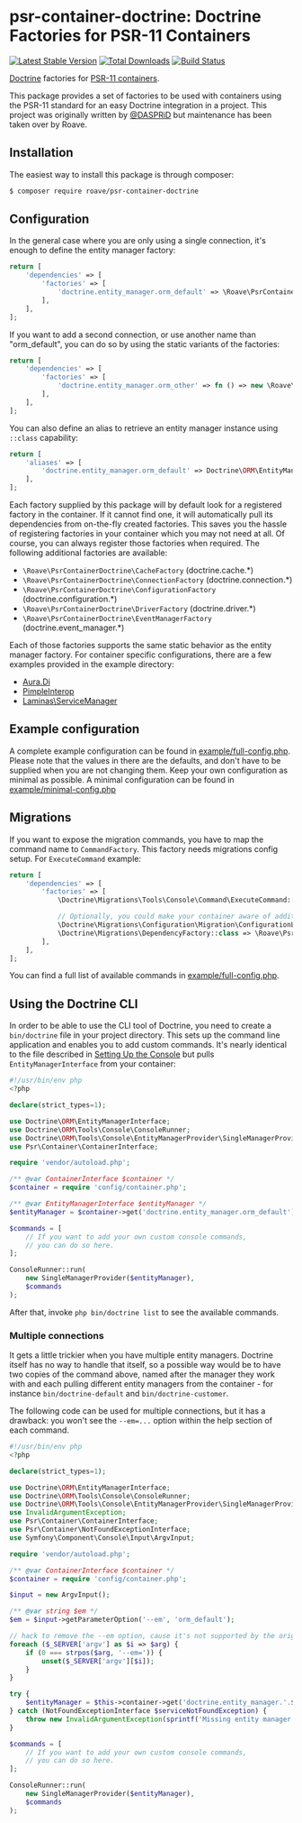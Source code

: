 # psr-container-doctrine: Doctrine Factories for PSR-11 Containers

[![Latest Stable Version](https://poser.pugx.org/roave/psr-container-doctrine/v/stable)](https://packagist.org/packages/roave/psr-container-doctrine)
[![Total Downloads](https://poser.pugx.org/roave/psr-container-doctrine/downloads)](https://packagist.org/packages/roave/psr-container-doctrine)
[![Build Status](https://github.com/roave/psr-container-doctrine/workflows/main/badge.svg)](https://github.com/roave/psr-container-doctrine/actions)

[Doctrine](https://github.com/doctrine) factories for [PSR-11 containers](https://github.com/php-fig/fig-standards/blob/master/accepted/PSR-11-container.md).

This package provides a set of factories to be used with containers using the PSR-11 standard for an easy
Doctrine integration in a project. This project was originally written by
[@DASPRiD](https://github.com/DASPRiD/container-interop-doctrine) but maintenance has been taken over by Roave.

## Installation

The easiest way to install this package is through composer:

```bash
$ composer require roave/psr-container-doctrine
```

## Configuration

In the general case where you are only using a single connection, it's enough to define the entity manager factory:

```php
return [
    'dependencies' => [
        'factories' => [
            'doctrine.entity_manager.orm_default' => \Roave\PsrContainerDoctrine\EntityManagerFactory::class,
        ],
    ],
];
```

If you want to add a second connection, or use another name than "orm_default", you can do so by using the static
variants of the factories:

```php
return [
    'dependencies' => [
        'factories' => [
            'doctrine.entity_manager.orm_other' => fn () => new \Roave\PsrContainerDoctrine\EntityManagerFactory('orm_other'),
        ],
    ],
];
```

You can also define an alias to retrieve an entity manager instance using `::class` capability:
```php
return [
    'aliases' => [
        'doctrine.entity_manager.orm_default' => Doctrine\ORM\EntityManagerInterface::class,
    ],
];
```

Each factory supplied by this package will by default look for a registered factory in the container. If it cannot find
one, it will automatically pull its dependencies from on-the-fly created factories. This saves you the hassle of
registering factories in your container which you may not need at all. Of course, you can always register those
factories when required. The following additional factories are available:

- ```\Roave\PsrContainerDoctrine\CacheFactory``` (doctrine.cache.*)
- ```\Roave\PsrContainerDoctrine\ConnectionFactory``` (doctrine.connection.*)
- ```\Roave\PsrContainerDoctrine\ConfigurationFactory``` (doctrine.configuration.*)
- ```\Roave\PsrContainerDoctrine\DriverFactory``` (doctrine.driver.*)
- ```\Roave\PsrContainerDoctrine\EventManagerFactory``` (doctrine.event_manager.*)

Each of those factories supports the same static behavior as the entity manager factory. For container specific
configurations, there are a few examples provided in the example directory:

- [Aura.Di](example/aura-di.php)
- [PimpleInterop](example/pimple-interop.php)
- [Laminas\ServiceManager](example/laminas-servicemanager.php)

## Example configuration

A complete example configuration can be found in [example/full-config.php](example/full-config.php). Please note that
the values in there are the defaults, and don't have to be supplied when you are not changing them. Keep your own
configuration as minimal as possible. A minimal configuration can be found in
[example/minimal-config.php](example/minimal-config.php)

## Migrations

If you want to expose the migration commands, you have to map the command name to `CommandFactory`. This factory needs migrations config setup.
For `ExecuteCommand` example:

```php
return [
    'dependencies' => [
        'factories' => [
            \Doctrine\Migrations\Tools\Console\Command\ExecuteCommand::class => \Roave\PsrContainerDoctrine\Migrations\CommandFactory::class,

            // Optionally, you could make your container aware of additional factories as of migrations release v3.0:
            \Doctrine\Migrations\Configuration\Migration\ConfigurationLoader::class => \Roave\PsrContainerDoctrine\Migrations\ConfigurationLoaderFactory::class,
            \Doctrine\Migrations\DependencyFactory::class => \Roave\PsrContainerDoctrine\Migrations\DependencyFactoryFactory::class,
        ],
    ],
];
```

You can find a full list of available commands in [example/full-config.php](example/full-config.php).

## Using the Doctrine CLI

In order to be able to use the CLI tool of Doctrine, you need to create a ```bin/doctrine``` file in your project
directory. This sets up the command line application and enables you to add custom commands. It's nearly identical to 
the file described in [Setting Up the Console](https://www.doctrine-project.org/projects/doctrine-orm/en/current/reference/tools.html#setting-up-the-console)
but pulls `EntityManagerInterface` from your container:

```php
#!/usr/bin/env php
<?php

declare(strict_types=1);

use Doctrine\ORM\EntityManagerInterface;
use Doctrine\ORM\Tools\Console\ConsoleRunner;
use Doctrine\ORM\Tools\Console\EntityManagerProvider\SingleManagerProvider;
use Psr\Container\ContainerInterface;

require 'vendor/autoload.php';

/** @var ContainerInterface $container */
$container = require 'config/container.php';

/** @var EntityManagerInterface $entityManager */
$entityManager = $container->get('doctrine.entity_manager.orm_default');

$commands = [
    // If you want to add your own custom console commands,
    // you can do so here.
];

ConsoleRunner::run(
    new SingleManagerProvider($entityManager),
    $commands
);

```

After that, invoke ```php bin/doctrine list``` to see the available commands. 

### Multiple connections

It gets a little trickier when you have multiple entity managers. Doctrine itself has no way to handle that itself, so
a possible way would be to have two copies of the command above, named after the manager they work with and each pulling 
different entity managers from the container - for instance ```bin/doctrine-default``` and ```bin/doctrine-customer```.

The following code can be used for multiple connections, but it has a drawback: you won't see the `--em=...` option 
within the help section of each command.

```php
#!/usr/bin/env php
<?php

declare(strict_types=1);

use Doctrine\ORM\EntityManagerInterface;
use Doctrine\ORM\Tools\Console\ConsoleRunner;
use Doctrine\ORM\Tools\Console\EntityManagerProvider\SingleManagerProvider;
use InvalidArgumentException;
use Psr\Container\ContainerInterface;
use Psr\Container\NotFoundExceptionInterface;
use Symfony\Component\Console\Input\ArgvInput;

require 'vendor/autoload.php';

/** @var ContainerInterface $container */
$container = require 'config/container.php';

$input = new ArgvInput();

/** @var string $em */
$em = $input->getParameterOption('--em', 'orm_default');

// hack to remove the --em option, cause it's not supported by the original ConsoleRunner.
foreach ($_SERVER['argv'] as $i => $arg) {
    if (0 === strpos($arg, '--em=')) {
        unset($_SERVER['argv'][$i]);
    }
}

try {
    $entityManager = $this->container->get('doctrine.entity_manager.'.$em);
} catch (NotFoundExceptionInterface $serviceNotFoundException) {
    throw new InvalidArgumentException(sprintf('Missing entity manager with name "%s"', $em));
}

$commands = [
    // If you want to add your own custom console commands,
    // you can do so here.
];

ConsoleRunner::run(
    new SingleManagerProvider($entityManager),
    $commands
);

```
